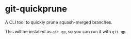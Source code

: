 # git-quickprune

A CLI tool to quickly prune squash-merged branches.

This will be installed as `git-qp`, so you can run it with `git qp`.
